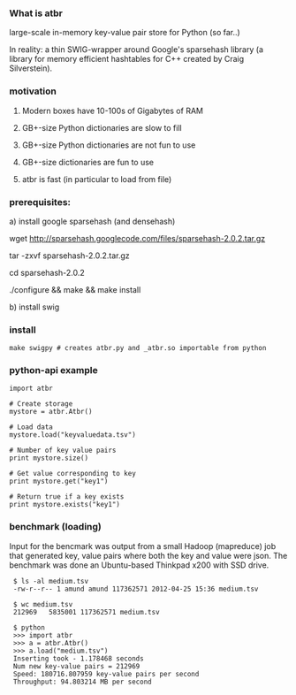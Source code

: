 ### What is atbr

large-scale in-memory key-value pair store for Python (so far..)

In reality: a thin SWIG-wrapper around Google's sparsehash library (a
library for memory efficient hashtables for C++ created by Craig
Silverstein).

### motivation
1) Modern boxes have 10-100s of Gigabytes of RAM

2) GB+-size Python dictionaries are slow to fill

3) GB+-size Python dictionaries are not fun to use

4) GB+-size dictionaries are fun to use

5) atbr is fast (in particular to load from file)

### prerequisites:
a) install google sparsehash (and densehash)

   wget http://sparsehash.googlecode.com/files/sparsehash-2.0.2.tar.gz

   tar -zxvf sparsehash-2.0.2.tar.gz

   cd sparsehash-2.0.2

   ./configure && make && make install

b) install swig

### install

    make swigpy # creates atbr.py and _atbr.so importable from python

### python-api example

    import atbr

    # Create storage
    mystore = atbr.Atbr()

    # Load data
    mystore.load("keyvaluedata.tsv")

    # Number of key value pairs
    print mystore.size()

    # Get value corresponding to key
    print mystore.get("key1")
    
    # Return true if a key exists
    print mystore.exists("key1")

### benchmark (loading)    

Input for the bencmark was output from a small Hadoop (mapreduce) job
that generated key, value pairs where both the key and value were
json. The benchmark was done an Ubuntu-based Thinkpad x200 with SSD
drive.

     $ ls -al medium.tsv
     -rw-r--r-- 1 amund amund 117362571 2012-04-25 15:36 medium.tsv

     $ wc medium.tsv
     212969   5835001 117362571 medium.tsv
     
     $ python
     >>> import atbr
     >>> a = atbr.Atbr()
     >>> a.load("medium.tsv")
     Inserting took - 1.178468 seconds
     Num new key-value pairs = 212969
     Speed: 180716.807959 key-value pairs per second
     Throughput: 94.803214 MB per second


    



